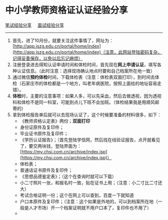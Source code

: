 # 中小学教师资格证认证经验分享

[笔试经验分享](./bishi.md) &nbsp;&nbsp;&nbsp;  [面试经验分享](./mianshi.md)

***

1. 首先，进了10月份，就要关注这件事情了，网址为：[http://app.jszg.edu.cn/portal/home/index](http://app.jszg.edu.cn/portal/home/index)（注意，此网站登陆密码复杂，记得妥善保存，以免以后忘记麻烦）
2. 注册登录进去得知认证申请时间和体检时间，首先现在**网上申请认证**，填写各种认证信息。（此时注意：选择现场确认地点时要和自己档案所在地一致）
3. 通过微信**预约体检**时间，下载体检表（注意：体检表双面打印），到时间去体检（石家庄市的体检都是一个地方，叫老年病医院，按照上面给的地址容易走错）。
4. **体检**时，主要的注意事项：如果人多，可以先采血，然后去做透视，因为透视科和体检不是同一科室，可能到点儿下班不会加班。（体检结果我是用顺风邮寄的）
5. 拿到体检报告单后就可以去现场认证了，这个时候要准备的材料很多，如下：
	- 《教师资格认定表》两份；**双面打印**
	- 身份证原件及复印件；
	- 毕业证书原件及复印件；
	- 《学历认证报告》；（首先登陆学信网，然后找在线验证报告，点开就看见了，要交两块钱，登陆界面为：[https://my.chsi.com.cn/archive/index.jsp](https://my.chsi.com.cn/archive/index.jsp)）
	- 体检表；
	- 普通话证书原件及复印件；
	- 《思想品德鉴定表》；（这个在查询时就可以下载）
	- 小二寸照片一张，和报名时一致，贴在证书上用；（注意：小二寸比二寸还大）
	- 考试合格证明一份；这个在网上可以查到，百度一下就知道
	- 户口本原件及复印件；（注意：这个如果是外地的，可以到档案所在地（一般是人才市场）开一个档案证明就不用户口本了，复印件也不用了）
	- 